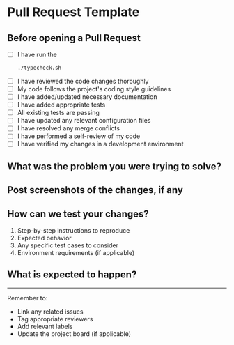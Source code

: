 # Pull Request Template

## Before opening a Pull Request
- [ ] I have run the 
    ```bash
    ./typecheck.sh
    ```
- [ ] I have reviewed the code changes thoroughly
- [ ] My code follows the project's coding style guidelines
- [ ] I have added/updated necessary documentation
- [ ] I have added appropriate tests
- [ ] All existing tests are passing
- [ ] I have updated any relevant configuration files
- [ ] I have resolved any merge conflicts
- [ ] I have performed a self-review of my code
- [ ] I have verified my changes in a development environment

## What was the problem you were trying to solve?
<!-- Provide a clear and concise description of the problem this PR addresses -->

## Post screenshots of the changes, if any
<!-- Add screenshots to help explain your changes if applicable -->

## How can we test your changes?
<!-- Provide detailed steps to test the changes -->
1. Step-by-step instructions to reproduce
2. Expected behavior
3. Any specific test cases to consider
4. Environment requirements (if applicable)

## What is expected to happen?
<!-- Describe the expected outcome after your changes -->

---
Remember to:
- Link any related issues
- Tag appropriate reviewers
- Add relevant labels
- Update the project board (if applicable)